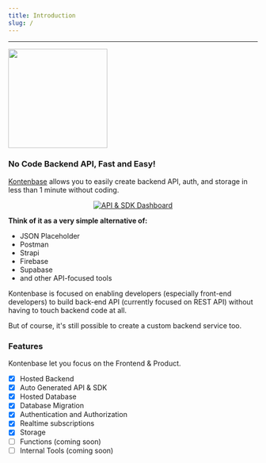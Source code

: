 ```yaml
---
title: Introduction
slug: /
---
```

<hr/>

<p>
<img width="200" src="https://user-images.githubusercontent.com/2161622/148682295-02674a97-62b0-41cc-90f0-793ef7065689.png"/>
</p>
<h3>No Code Backend API, Fast and Easy!</h3>
<p><a href="https://kontenbase.com" target="_blank">Kontenbase</a> allows you to easily create backend API, auth, and storage in less than 1 minute without coding.</p>

<p align="center">
  <a href="https://kontenbase.com">
    <img src="https://user-images.githubusercontent.com/2161622/146642683-b1f4530d-86d0-4494-880e-d9313817161c.png" alt="API & SDK Dashboard" />
  </a>
</p>

**Think of it as a very simple alternative of:**
- JSON Placeholder
- Postman
- Strapi
- Firebase
- Supabase
- and other API-focused tools

Kontenbase is focused on enabling developers (especially front-end developers) to build back-end API (currently focused on REST API) without having to touch backend code at all.

But of course, it's still possible to create a custom backend service too.

### Features
Kontenbase let you focus on the Frontend & Product.

- [x] Hosted Backend
- [x] Auto Generated API & SDK
- [x] Hosted Database
- [x] Database Migration
- [x] Authentication and Authorization
- [x] Realtime subscriptions
- [x] Storage
- [ ] Functions (coming soon)
- [ ] Internal Tools (coming soon)
